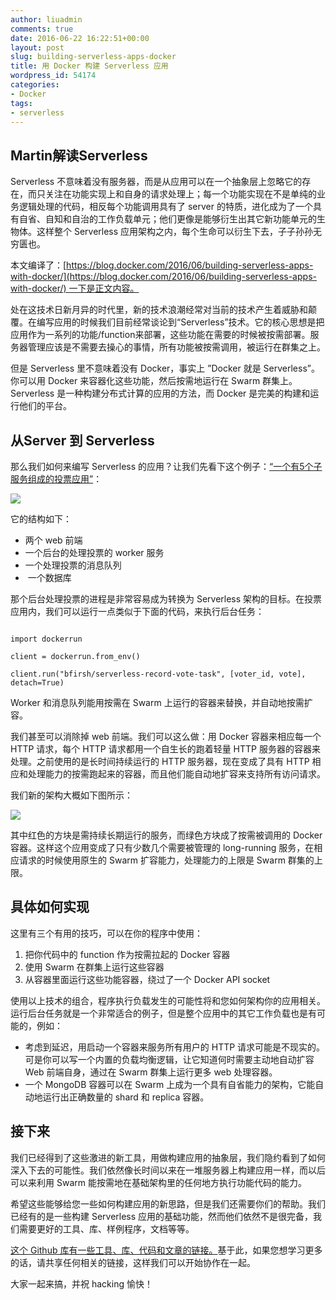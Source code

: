 ```yaml
---
author: liuadmin
comments: true
date: 2016-06-22 16:22:51+00:00
layout: post
slug: building-serverless-apps-docker
title: 用 Docker 构建 Serverless 应用
wordpress_id: 54174
categories:
- Docker
tags:
- serverless
---
```


## Martin解读Serverless


Serverless 不意味着没有服务器，而是从应用可以在一个抽象层上忽略它的存在，而只关注在功能实现上和自身的请求处理上；每一个功能实现在不是单纯的业务逻辑处理的代码，相反每个功能调用具有了 server 的特质，进化成为了一个具有自省、自知和自治的工作负载单元；他们更像是能够衍生出其它新功能单元的生物体。这样整个 Serverless 应用架构之内，每个生命可以衍生下去，子子孙孙无穷匮也。

本文编译了：[https://blog.docker.com/2016/06/building-serverless-apps-with-docker/](https://blog.docker.com/2016/06/building-serverless-apps-with-docker/) 一下是正文内容。

处在这技术日新月异的时代里，新的技术浪潮经常对当前的技术产生着威胁和颠覆。在编写应用的时候我们目前经常谈论到“Serverless”技术。它的核心思想是把应用作为一系列的功能/function来部署，这些功能在需要的时候被按需部署。服务器管理应该是不需要去操心的事情，所有功能被按需调用，被运行在群集之上。

但是 Serverless 里不意味着没有 Docker，事实上 ”Docker 就是 Serverless”。你可以用 Docker 来容器化这些功能，然后按需地运行在 Swarm 群集上。Serverless 是一种构建分布式计算的应用的方法，而 Docker 是完美的构建和运行他们的平台。


## 从Server 到 Serverless


那么我们如何来编写 Serverless 的应用？让我们先看下这个例子：[“一个有5个子服务组成的投票应用”](https://github.com/docker/example-voting-app)：

![](https://media.licdn.com/mpr/mpr/shrinknp_800_800/AAEAAQAAAAAAAAlaAAAAJGI5NTZjMjRkLTRkNmYtNDEyOC04OTNiLTBmY2I5M2QyOTZiMQ.png)

它的结构如下：
	
  * 两个 web 前端
  * 一个后台的处理投票的 worker 服务
  * 一个处理投票的消息队列
  *  一个数据库

那个后台处理投票的进程是非常容易成为转换为 Serverless 架构的目标。在投票应用内，我们可以运行一点类似于下面的代码，来执行后台任务：

```

import dockerrun

client = dockerrun.from_env()

client.run("bfirsh/serverless-record-vote-task", [voter_id, vote], detach=True)

```

Worker 和消息队列能用按需在 Swarm 上运行的容器来替换，并自动地按需扩容。

我们甚至可以消除掉 web 前端。我们可以这么做：用 Docker 容器来相应每一个HTTP 请求，每个 HTTP 请求都用一个自生长的跑着轻量 HTTP 服务器的容器来处理。之前使用的是长时间持续运行的 HTTP 服务器，现在变成了具有 HTTP 相应和处理能力的按需跑起来的容器，而且他们能自动地扩容来支持所有访问请求。

我们新的架构大概如下图所示：

![](https://media.licdn.com/mpr/mpr/shrinknp_800_800/AAEAAQAAAAAAAAjOAAAAJGQyYTVhZTFiLTRkZWQtNDE0Yi1iMzRkLWU4OWU5NjExZDc2OQ.png)

其中红色的方块是需持续长期运行的服务，而绿色方块成了按需被调用的 Docker容器。这样这个应用变成了只有少数几个需要被管理的 long-running 服务，在相应请求的时候使用原生的 Swarm 扩容能力，处理能力的上限是 Swarm 群集的上限。


## 具体如何实现


这里有三个有用的技巧，可以在你的程序中使用：



	
  1. 把你代码中的 function 作为按需拉起的 Docker 容器
  2. 使用 Swarm 在群集上运行这些容器
  3. 从容器里面运行这些功能容器，绕过了一个 Docker API socket


使用以上技术的组合，程序执行负载发生的可能性将和您如何架构你的应用相关。运行后台任务就是一个非常适合的例子，但是整个应用中的其它工作负载也是有可能的，例如：

	
  * 考虑到延迟，用启动一个容器来服务所有用户的 HTTP 请求可能是不现实的。可是你可以写一个内置的负载均衡逻辑，让它知道何时需要主动地自动扩容 Web 前端自身，通过在 Swarm 群集上运行更多 web 处理容器。
  * 一个 MongoDB 容器可以在 Swarm 上成为一个具有自省能力的架构，它能自动地运行出正确数量的 shard 和 replica 容器。

## 接下来


我们已经得到了这些激进的新工具，用做构建应用的抽象层，我们隐约看到了如何深入下去的可能性。我们依然像长时间以来在一堆服务器上构建应用一样，而以后可以来利用 Swarm 能按需地在基础架构里的任何地方执行功能代码的能力。

希望这些能够给您一些如何构建应用的新思路，但是我们还需要你们的帮助。我们已经有的是一些构建 Serverless 应用的基础功能，然而他们依然不是很完备，我们需要更好的工具、库、样例程序，文档等等。

[这个 Github 库有一些工具、库、代码和文章的链接。](https://github.com/bfirsh/serverless-docker)基于此，如果您想学习更多的话，请共享任何相关的链接，这样我们可以开始协作在一起。

大家一起来搞，并祝 hacking 愉快！


